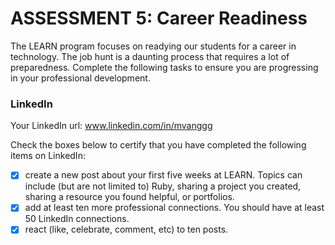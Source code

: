 # ASSESSMENT 5: Career Readiness

The LEARN program focuses on readying our students for a career in technology. The job hunt is a daunting process that requires a lot of preparedness. Complete the following tasks to ensure you are progressing in your professional development.

### LinkedIn

Your LinkedIn url: www.linkedin.com/in/mvanggg

Check the boxes below to certify that you have completed the following items on LinkedIn:

- [X] create a new post about your first five weeks at LEARN. Topics can include (but are not limited to) Ruby, sharing a project you created, sharing a resource you found helpful, or portfolios.
- [X] add at least ten more professional connections. You should have at least 50 LinkedIn connections.
- [X] react (like, celebrate, comment, etc) to ten posts.
